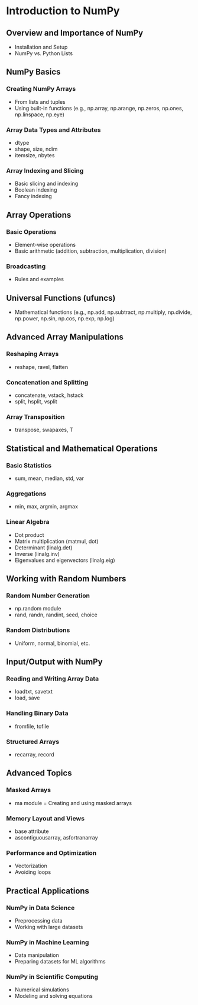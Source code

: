 
# Introduction to NumPy

## Overview and Importance of NumPy
- Installation and Setup
- NumPy vs. Python Lists

## NumPy Basics
### Creating NumPy Arrays
- From lists and tuples
- Using built-in functions (e.g., np.array, np.arange, np.zeros, np.ones, np.linspace, np.eye)
### Array Data Types and Attributes
- dtype
- shape, size, ndim
- itemsize, nbytes
### Array Indexing and Slicing
- Basic slicing and indexing
- Boolean indexing
- Fancy indexing

## Array Operations
### Basic Operations
- Element-wise operations
- Basic arithmetic (addition, subtraction, multiplication, division)
### Broadcasting
- Rules and examples
## Universal Functions (ufuncs)
- Mathematical functions (e.g., np.add, np.subtract, np.multiply, np.divide, np.power, np.sin, np.cos, np.exp, np.log)

## Advanced Array Manipulations
### Reshaping Arrays
- reshape, ravel, flatten
### Concatenation and Splitting
- concatenate, vstack, hstack
- split, hsplit, vsplit
### Array Transposition
- transpose, swapaxes, T

## Statistical and Mathematical Operations
### Basic Statistics
- sum, mean, median, std, var
### Aggregations
- min, max, argmin, argmax
### Linear Algebra
- Dot product
- Matrix multiplication (matmul, dot)
- Determinant (linalg.det)
- Inverse (linalg.inv)
- Eigenvalues and eigenvectors (linalg.eig)

## Working with Random Numbers
### Random Number Generation
- np.random module
- rand, randn, randint, seed, choice
### Random Distributions
- Uniform, normal, binomial, etc.

## Input/Output with NumPy
### Reading and Writing Array Data
- loadtxt, savetxt
- load, save
### Handling Binary Data
- fromfile, tofile
### Structured Arrays
- recarray, record

## Advanced Topics
### Masked Arrays
- ma module
= Creating and using masked arrays
### Memory Layout and Views
- base attribute
- ascontiguousarray, asfortranarray
### Performance and Optimization
- Vectorization
- Avoiding loops

## Practical Applications
### NumPy in Data Science
- Preprocessing data
- Working with large datasets
### NumPy in Machine Learning
- Data manipulation
- Preparing datasets for ML algorithms
### NumPy in Scientific Computing
- Numerical simulations
- Modeling and solving equations
